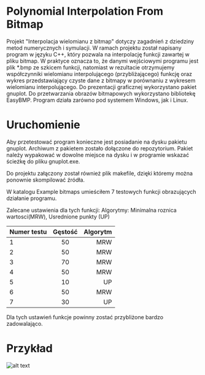 # Polynomial Interpolation From Bitmap

Projekt "Interpolacja wielomianu z bitmap" dotyczy zagadnień z dziedziny metod numerycznych i symulacji. W ramach projektu został napisany program w języku C++, który pozwala na interpolację funkcji zawartej w pliku bitmap. W praktyce oznacza to, że danymi wejściowymi programu jest plik *.bmp ze szkicem funkcji, natomiast w rezultacie otrzymujemy współczynniki wielomianu interpolującego (przybliżającego) funkcję oraz wykres przedstawiający czyste dane z bitmapy w porównaniu z wykresem wielomianu interpolującego. Do prezentacji graficznej wykorzystano pakiet gnuplot. Do przetwarzania obrazów bitmapowych wykorzystano bibliotekę EasyBMP. Program działa zarówno pod systemem Windows, jak i Linux.

# Uruchomienie

Aby przetestować program konieczne jest posiadanie na dysku pakietu gnuplot. Archiwum z pakietem zostało dołączone do repozytorium. Pakiet należy wypakować w dowolne miejsce na dysku i w programie wskazać ścieżkę do pliku gnuplot.exe.

Do projektu załączony został również plik makefile, dzięki któremy można ponownie skompilować źródła.

W katalogu Example bitmaps umieściłem 7 testowych funkcji obrazujących działanie programu.

Zalecane ustawienia dla tych funkcji:
Algorytmy: Minimalna roznica wartosci(MRW), Usrednione punkty (UP)

| Numer testu   | Gęstość       | Algorytm |
| ------------- |:-------------:| --------:|
| 1	| 50 | MRW
| 2	| 50 | MRW
| 3	| 70 | MRW
| 4	| 50 | MRW
| 5	| 10 | UP
| 6	| 50 | MRW
| 7	| 30 | UP

Dla tych ustawień funkcje powinny zostać przybliżone bardzo zadowalająco.

# Przykład

![alt text](https://github.com/archer333/PolynomialInterpolationFromBitmap/blob/master/PolynomialInterpolationFromBitmap/InterpolacjaBMPscreenshot.PNG "Screenshot")
